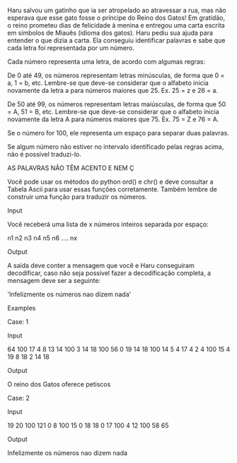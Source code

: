 Haru salvou um gatinho que ia ser atropelado ao atravessar a rua, mas não esperava que esse gato fosse o príncipe do Reino dos Gatos! Em gratidão, o reino prometeu dias de felicidade à menina e entregou uma carta escrita em símbolos de Miauês (idioma dos gatos). Haru pediu sua ajuda para entender o que dizia a carta. Ela conseguiu identificar palavras e sabe que cada letra foi representada por um número.



Cada número representa uma letra, de acordo com algumas regras:

De 0 até 49, os números representam letras minúsculas, de forma que 0 = a, 1 = b, etc. Lembre-se que deve-se considerar que o alfabeto inicia novamente da letra a para números maiores que 25. Ex. 25 = z e 26 = a.

De 50 até 99, os números representam letras maiúsculas, de forma que 50 = A, 51 = B, etc. Lembre-se que deve-se considerar que o alfabeto inicia novamente da letra A para números maiores que 75. Ex. 75 = Z e 76 = A.

Se o número for 100, ele representa um espaço para separar duas palavras.

Se algum número não estiver no intervalo identificado pelas regras acima, não é possível traduzi-lo.

AS PALAVRAS NÃO TÊM ACENTO E NEM Ç

Você pode usar os métodos do python ord() e chr() e deve consultar a Tabela Ascii para usar essas funções corretamente. Também lembre de construir uma função para traduzir os números.

Input

Você receberá uma lista de x números inteiros separada por espaço:

n1 n2 n3 n4 n5 n6 .... nx

Output

A saída deve conter a mensagem que você e Haru conseguiram decodificar, caso não seja possível fazer a decodificação completa, a mensagem deve ser a seguinte:

'Infelizmente os números nao dizem nada'

Examples

Case: 1

Input

64 100 17 4 8 13 14 100 3 14 18 100 56 0 19 14 18 100 14 5 4 17 4 2 4 100 15 4 19 8 18 2 14 18

Output

O reino dos Gatos oferece petiscos

Case: 2

Input

19 20 100 121 0 8 100 15 0 18 18 0 17 100 4 12 100 58 65

Output

Infelizmente os números nao dizem nada